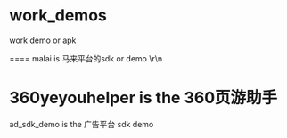 work_demos
==========

work demo or apk 


====
malai is 马来平台的sdk or demo \r\n

360yeyouhelper is the 360页游助手 
====
ad_sdk_demo   is the 广告平台 sdk demo 

